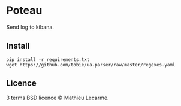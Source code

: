 Poteau
======

Send log to kibana.

Install
-------

    pip install -r requirements.txt
    wget https://github.com/tobie/ua-parser/raw/master/regexes.yaml

Licence
-------

3 terms BSD licence © Mathieu Lecarme.

